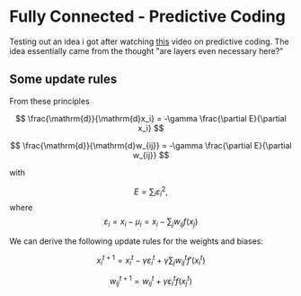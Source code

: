 # Fully Connected - Predictive Coding

Testing out an idea i got after watching [this](https://www.youtube.com/watch?v=l-OLgbdZ3kk) video on predictive coding. 
The idea essentially came from the thought "are layers even necessary here?"


## Some update rules

From these principles

$$
\frac{\mathrm{d}}{\mathrm{d}x_i} = -\gamma \frac{\partial E}{\partial x_i}
$$

$$
\frac{\mathrm{d}}{\mathrm{d}w_{ij}} = -\gamma \frac{\partial E}{\partial w_{ij}}
$$

with 

$$
E = \sum_i \varepsilon_i^2,
$$
where 
$$
\varepsilon_i = x_i - \mu_i = x_i - \sum_j w_{ij}f(x_j)
$$


We can derive the following update rules for the weights and biases:

$$
x_i^{t+1} = x_i^t - \gamma \varepsilon_i^t +  \gamma \sum_j w_{ij}^t f'(x_i^t)
$$

$$
w_{ij}^{t+1} = w_{ij}^t + \gamma \varepsilon_i^t f(x_j^t)
$$

